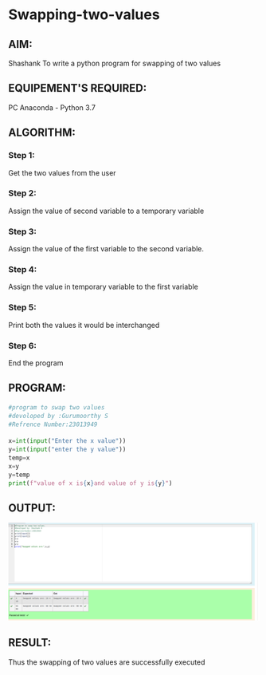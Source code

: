 # Swapping-two-values
## AIM:
Shashank
To write a python program for swapping of two values
## EQUIPEMENT'S REQUIRED: 
PC
Anaconda - Python 3.7
## ALGORITHM: 
### Step 1:
Get the two values from the user
### Step 2: 
Assign the value of second variable to a temporary variable 
### Step 3: 
Assign the value of the first variable to the second variable.
### Step 4:  
Assign the value in temporary variable to the first variable
### Step 5: 
Print both the values it would be interchanged
### Step 6: 
End the program

## PROGRAM:

~~~python
#program to swap two values
#devoloped by :Gurumoorthy S
#Refrence Number:23013949

x=int(input("Enter the x value"))
y=int(input("enter the y value"))
temp=x
x=y
y=temp
print(f"value of x is{x}and value of y is{y}")

~~~

## OUTPUT:
![Alt text](/image.png)

## RESULT:
Thus the swapping of two values are successfully executed



